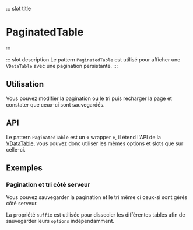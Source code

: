 ::: slot title
# PaginatedTable
:::

::: slot description
Le pattern `PaginatedTable` est utilisé pour afficher une `VDataTable` avec une pagination persistante.
:::

## Utilisation

<DocInfo>

Vous pouvez modifier la pagination ou le tri puis recharger la page et constater que ceux-ci sont sauvegardés.

</DocInfo>

<DocExample
  eager
  file="patterns/paginated-table/examples/paginated-table"
/>

## API

<DocInfo>

Le pattern `PaginatedTable` est un « wrapper », il étend l'API de la [VDataTable](https://vuetifyjs.com/fr-FR/components/data-tables/), vous pouvez donc utiliser les mêmes options et slots que sur celle-ci.

</DocInfo>

<DocApi
  :value="['PaginatedTable']"
  :api="{
    PaginatedTable: {
      props: [
        {
          name: 'options',
          required: true,
          type: 'DataOptions',
          description: 'Les `options` de la `VDataTable`, à utiliser avec le modificateur `.sync`.'
        },
        {
          name: 'suffix',
          type: 'string',
          default: '\'\'',
          description: 'Suffixe à ajouter à l\'objet stocké dans le `localStorage` (permet de dissocier chaque `VDataTable`).'
        }
      ]
    }
  }"
/>

## Exemples

### Pagination et tri côté serveur

Vous pouvez sauvegarder la pagination et le tri même ci ceux-si sont gérés côté serveur.

<DocInfo>

La propriété `suffix` est utilisée pour dissocier les différentes tables afin de sauvegarder leurs `options` indépendamment.

</DocInfo>

<DocExample file="patterns/paginated-table/examples/paginated-table-api" />
